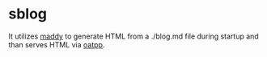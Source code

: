 # sblog

It utilizes [maddy](https://github.com/progsource/maddy) to generate HTML 
from a ./blog.md file during startup 
and than serves HTML via [oatpp](https://oatpp.io/).
